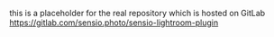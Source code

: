 this is a placeholder for the real repository which is hosted on GitLab https://gitlab.com/sensio.photo/sensio-lightroom-plugin
